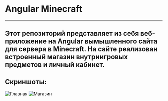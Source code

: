 # Angular Minecraft
---
Этот репозиторий представляет из себя веб-приложение на Angular вымышленного сайта для сервера в Minecraft. На сайте реализован встроенный магазин внутриигровых предметов и личный кабинет.
---
## Скриншоты:
![Главная](https://github.com/Haze272/Angular-Minecraft/screenshots/main_page)
![Магазин](https://github.com/Haze272/Angular-Minecraft/screenshots/shop)
